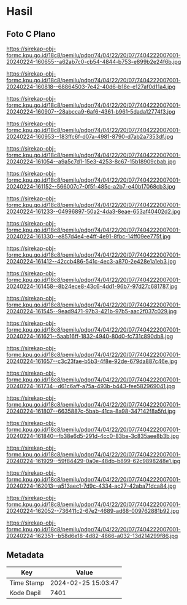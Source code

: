 # Hasil

## Foto C Plano

https://sirekap-obj-formc.kpu.go.id/18c8/pemilu/pdpr/74/04/22/20/07/7404222007001-20240224-160655--a62ab7c0-cb54-4844-b753-e899b2e24f6b.jpg

https://sirekap-obj-formc.kpu.go.id/18c8/pemilu/pdpr/74/04/22/20/07/7404222007001-20240224-160818--68864503-7e42-40d6-b18e-e127af0d11a4.jpg

https://sirekap-obj-formc.kpu.go.id/18c8/pemilu/pdpr/74/04/22/20/07/7404222007001-20240224-160907--28abcca9-6af6-4361-b961-5dada12774f3.jpg

https://sirekap-obj-formc.kpu.go.id/18c8/pemilu/pdpr/74/04/22/20/07/7404222007001-20240224-160953--183ffc6f-d07a-4981-8790-d7ab2a7353df.jpg

https://sirekap-obj-formc.kpu.go.id/18c8/pemilu/pdpr/74/04/22/20/07/7404222007001-20240224-161054--a9a5c7d1-15e3-4253-8c67-15b18909cbab.jpg

https://sirekap-obj-formc.kpu.go.id/18c8/pemilu/pdpr/74/04/22/20/07/7404222007001-20240224-161152--566007c7-0f5f-485c-a2b7-e40b17068cb3.jpg

https://sirekap-obj-formc.kpu.go.id/18c8/pemilu/pdpr/74/04/22/20/07/7404222007001-20240224-161233--04996897-50a2-4da3-8eae-653af40402d2.jpg

https://sirekap-obj-formc.kpu.go.id/18c8/pemilu/pdpr/74/04/22/20/07/7404222007001-20240224-161330--e857d4e4-e4ff-4e91-8fbc-14ff09ee775f.jpg

https://sirekap-obj-formc.kpu.go.id/18c8/pemilu/pdpr/74/04/22/20/07/7404222007001-20240224-161412--42ccb486-541c-4ec3-a870-2e428e1a1eb3.jpg

https://sirekap-obj-formc.kpu.go.id/18c8/pemilu/pdpr/74/04/22/20/07/7404222007001-20240224-161458--8b24ece8-43c6-4dd1-96b7-97d27c681787.jpg

https://sirekap-obj-formc.kpu.go.id/18c8/pemilu/pdpr/74/04/22/20/07/7404222007001-20240224-161545--9ead9471-97b3-421b-97b5-aac2f037c029.jpg

https://sirekap-obj-formc.kpu.go.id/18c8/pemilu/pdpr/74/04/22/20/07/7404222007001-20240224-161621--5aab16ff-1832-4940-80d0-fc731c890db8.jpg

https://sirekap-obj-formc.kpu.go.id/18c8/pemilu/pdpr/74/04/22/20/07/7404222007001-20240224-161657--c3c23fae-b5b3-4f8e-92de-679da887c46e.jpg

https://sirekap-obj-formc.kpu.go.id/18c8/pemilu/pdpr/74/04/22/20/07/7404222007001-20240224-161734--d61c6aff-a75a-493b-b443-fee582969041.jpg

https://sirekap-obj-formc.kpu.go.id/18c8/pemilu/pdpr/74/04/22/20/07/7404222007001-20240224-161807--6635887c-5bab-41ca-8a98-347142f8a5fd.jpg

https://sirekap-obj-formc.kpu.go.id/18c8/pemilu/pdpr/74/04/22/20/07/7404222007001-20240224-161840--fb38e6d5-291d-4cc0-83be-3c835aee8b3b.jpg

https://sirekap-obj-formc.kpu.go.id/18c8/pemilu/pdpr/74/04/22/20/07/7404222007001-20240224-161929--59f84429-0a0e-48db-b899-62c9898248e1.jpg

https://sirekap-obj-formc.kpu.go.id/18c8/pemilu/pdpr/74/04/22/20/07/7404222007001-20240224-162013--a513aec1-7d9c-4334-ac27-42aba71dca84.jpg

https://sirekap-obj-formc.kpu.go.id/18c8/pemilu/pdpr/74/04/22/20/07/7404222007001-20240224-162052--736411c2-67e2-4689-ad68-009762881b92.jpg

https://sirekap-obj-formc.kpu.go.id/18c8/pemilu/pdpr/74/04/22/20/07/7404222007001-20240224-162351--b58d6e18-4d82-4866-a032-13d214299f86.jpg


## Metadata

| Key        | Value               |
| ---------- | ------------------- |
| Time Stamp | 2024-02-25 15:03:47 |
| Kode Dapil | 7401                |



